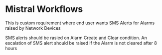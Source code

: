 # Mistral Workflows

This is custom requirement where end user wants SMS Alerts for Alarms raised by Network Devices

SMS alerts should be rasied on Alarm Create and Clear condition.
An escalation of SMS alert should be raised if the Alarm is not cleared after 8 hours
